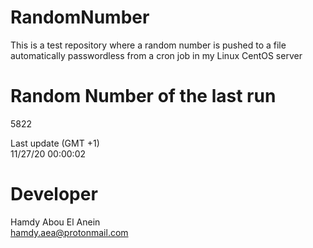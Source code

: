 # RandomNumber    
This is a test repository where a random number is pushed to a file automatically passwordless from a cron job in my Linux CentOS server    
# Random Number of the last run   
5822
      
Last update (GMT +1)    
11/27/20 00:00:02
# Developer    
Hamdy Abou El Anein   
hamdy.aea@protonmail.com
